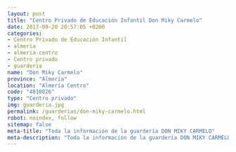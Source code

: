 ```yaml
---
layout: post
title: "Centro Privado de Educación Infantil Don Miky Carmelo"
date: 2017-09-20 20:57:05 +0200
categories:
- Centro Privado de Educación Infantil
- almeria
- almeria-centro
- Centro privado
- guarderia
name: "Don Miky Carmelo"
province: "Almería"
location: "Almería Centro"
code: "4010826"
type: "Centro privado"
img: guarderia.jpg
permalink: /guarderias/don-miky-carmelo.html
robot: noindex, follow
sitemap: false
meta-title: "Toda la información de la guardería DON MIKY CARMELO"
meta-description: "Toda la información de la guardería DON MIKY CARMELO"
---
```

